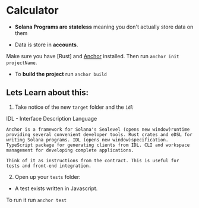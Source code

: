 # Calculator

* **Solana Programs are stateless** meaning you don't actually store data on them 

* Data is store in **accounts**.

Make sure you have [Rust] and [Anchor](https://book.anchor-lang.com/getting_started/installation.html) installed. Then run `anchor init projectName`.

* To **build the project** run `anchor build`

## Lets Learn about this:

1. Take notice of the new `target` folder and the `idl`

IDL - Interface Description Language 

  ```
  Anchor is a framework for Solana's Sealevel (opens new window)runtime providing several convenient developer tools. Rust crates and eDSL for writing Solana programs. IDL (opens new window)specification. TypeScript package for generating clients from IDL. CLI and workspace management for developing complete applications.
  ```

  ```
  Think of it as instructions from the contract. This is useful for tests and front-end integration.
  ```

2. Open up your `tests` folder:

* A test exists written in Javascript.

To run it run `anchor test`